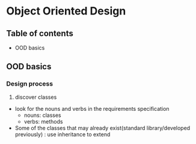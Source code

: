 # Object Oriented Design
## Table of contents
- OOD basics
## OOD basics
### Design process
1. discover classes
- look for the nouns and verbs in the requirements specification
  - nouns: classes
  - verbs: methods
- Some of the classes that may already exist(standard library/developed previously) : use inheritance to extend 
